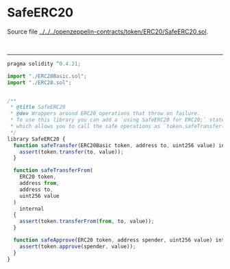 # SafeERC20

Source file [../../../openzeppelin-contracts/token/ERC20/SafeERC20.sol](../../../openzeppelin-contracts/token/ERC20/SafeERC20.sol).

<br />

<hr />

```javascript
pragma solidity ^0.4.21;

import "./ERC20Basic.sol";
import "./ERC20.sol";


/**
 * @title SafeERC20
 * @dev Wrappers around ERC20 operations that throw on failure.
 * To use this library you can add a `using SafeERC20 for ERC20;` statement to your contract,
 * which allows you to call the safe operations as `token.safeTransfer(...)`, etc.
 */
library SafeERC20 {
  function safeTransfer(ERC20Basic token, address to, uint256 value) internal {
    assert(token.transfer(to, value));
  }

  function safeTransferFrom(
    ERC20 token,
    address from,
    address to,
    uint256 value
  )
    internal
  {
    assert(token.transferFrom(from, to, value));
  }

  function safeApprove(ERC20 token, address spender, uint256 value) internal {
    assert(token.approve(spender, value));
  }
}

```
